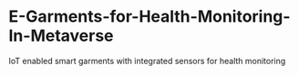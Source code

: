 # E-Garments-for-Health-Monitoring-In-Metaverse
IoT enabled smart garments with integrated sensors for health monitoring 
